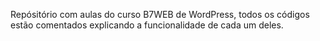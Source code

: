 Repósitório com aulas do curso B7WEB de WordPress, todos os códigos estão comentados explicando a funcionalidade de cada um deles.